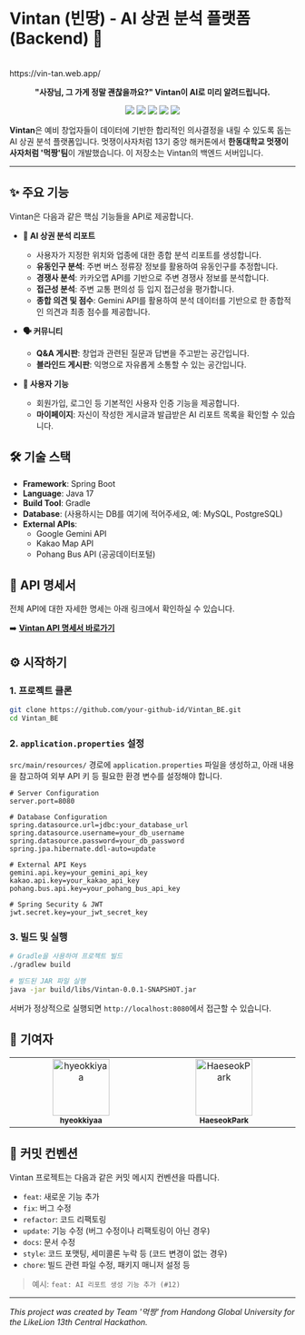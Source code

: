 
# Vintan (빈땅) - AI 상권 분석 플랫폼 (Backend) 🚀

<br>
https://vin-tan.web.app/
</br>

<p align="center">
  <strong>"사장님, 그 가게 정말 괜찮을까요?" Vintan이 AI로 미리 알려드립니다.</strong>
</p>

<p align="center">
    <img src="https://img.shields.io/badge/Spring%20Boot-6DB33F?style=for-the-badge&logo=spring-boot&logoColor=white">
    <img src="https://img.shields.io/badge/Java-007396?style=for-the-badge&logo=java&logoColor=white">
    <img src="https://img.shields.io/badge/Gradle-02303A?style=for-the-badge&logo=gradle&logoColor=white">
    <img src="https://img.shields.io/badge/Git-F05032?style=for-the-badge&logo=git&logoColor=white">
    <img src="https://img.shields.io/badge/Github%20Actions-2088FF?style=for-the-badge&logo=github-actions&logoColor=white">
</p>

**Vintan**은 예비 창업자들이 데이터에 기반한 합리적인 의사결정을 내릴 수 있도록 돕는 AI 상권 분석 플랫폼입니다. 멋쟁이사자처럼 13기 중앙 해커톤에서 **한동대학교 멋쟁이사자처럼 '먹짱'팀**이 개발했습니다. 이 저장소는 Vintan의 백엔드 서버입니다.

---

## ✨ 주요 기능

Vintan은 다음과 같은 핵심 기능들을 API로 제공합니다.

*   **🤖 AI 상권 분석 리포트**
    *   사용자가 지정한 위치와 업종에 대한 종합 분석 리포트를 생성합니다.
    *   **유동인구 분석**: 주변 버스 정류장 정보를 활용하여 유동인구를 추정합니다.
    *   **경쟁사 분석**: 카카오맵 API를 기반으로 주변 경쟁사 정보를 분석합니다.
    *   **접근성 분석**: 주변 교통 편의성 등 입지 접근성을 평가합니다.
    *   **종합 의견 및 점수**: Gemini API를 활용하여 분석 데이터를 기반으로 한 종합적인 의견과 최종 점수를 제공합니다.

*   **🗣️ 커뮤니티**
    *   **Q&A 게시판**: 창업과 관련된 질문과 답변을 주고받는 공간입니다.
    *   **블라인드 게시판**: 익명으로 자유롭게 소통할 수 있는 공간입니다.

*   **👤 사용자 기능**
    *   회원가입, 로그인 등 기본적인 사용자 인증 기능을 제공합니다.
    *   **마이페이지**: 자신이 작성한 게시글과 발급받은 AI 리포트 목록을 확인할 수 있습니다.

## 🛠️ 기술 스택

*   **Framework**: Spring Boot
*   **Language**: Java 17
*   **Build Tool**: Gradle
*   **Database**: (사용하시는 DB를 여기에 적어주세요, 예: MySQL, PostgreSQL)
*   **External APIs**:
    *   Google Gemini API
    *   Kakao Map API
    *   Pohang Bus API (공공데이터포털)

## 📖 API 명세서

전체 API에 대한 자세한 명세는 아래 링크에서 확인하실 수 있습니다.

➡️ **[Vintan API 명세서 바로가기](./api_명세서.md)**

## ⚙️ 시작하기

### 1. 프로젝트 클론

```bash
git clone https://github.com/your-github-id/Vintan_BE.git
cd Vintan_BE
```

### 2. `application.properties` 설정

`src/main/resources/` 경로에 `application.properties` 파일을 생성하고, 아래 내용을 참고하여 외부 API 키 등 필요한 환경 변수를 설정해야 합니다.

```properties
# Server Configuration
server.port=8080

# Database Configuration
spring.datasource.url=jdbc:your_database_url
spring.datasource.username=your_db_username
spring.datasource.password=your_db_password
spring.jpa.hibernate.ddl-auto=update

# External API Keys
gemini.api.key=your_gemini_api_key
kakao.api.key=your_kakao_api_key
pohang.bus.api.key=your_pohang_bus_api_key

# Spring Security & JWT
jwt.secret.key=your_jwt_secret_key
```

### 3. 빌드 및 실행

```bash
# Gradle을 사용하여 프로젝트 빌드
./gradlew build

# 빌드된 JAR 파일 실행
java -jar build/libs/Vintan-0.0.1-SNAPSHOT.jar
```

서버가 정상적으로 실행되면 `http://localhost:8080`에서 접근할 수 있습니다.

## 🤝 기여자

<table>
  <tbody>
    <tr>
      <td align="center" valign="top" width="14.28%"><a href="https://github.com/hyeokkiyaa"><img src="https://avatars.githubusercontent.com/u/122941953?v=4" width="100px;" alt="hyeokkiyaa"/><br /><sub><b>hyeokkiyaa</b></sub></a><br /></td>
      <td align="center" valign="top" width="14.28%"><a href="https://github.com/HaeseokPark"><img src="https://avatars.githubusercontent.com/u/122941953?v=4" width="100px;" alt="HaeseokPark"/><br /><sub><b>HaeseokPark</b></sub></a><br /></td>
    </tr>
  </tbody>
</table>

## 📝 커밋 컨벤션

Vintan 프로젝트는 다음과 같은 커밋 메시지 컨벤션을 따릅니다.

*   `feat`: 새로운 기능 추가
*   `fix`: 버그 수정
*   `refactor`: 코드 리팩토링
*   `update`: 기능 수정 (버그 수정이나 리팩토링이 아닌 경우)
*   `docs`: 문서 수정
*   `style`: 코드 포맷팅, 세미콜론 누락 등 (코드 변경이 없는 경우)
*   `chore`: 빌드 관련 파일 수정, 패키지 매니저 설정 등

> 예시: `feat: AI 리포트 생성 기능 추가 (#12)`

---

*This project was created by Team '먹짱' from Handong Global University for the LikeLion 13th Central Hackathon.*
